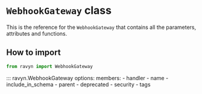 # **`WebhookGateway`** class

This is the reference for the `WebhookGateway` that contains all the parameters,
attributes and functions.

## How to import

```python
from ravyn import WebhookGateway
```

::: ravyn.WebhookGateway
    options:
        members:
            - handler
            - name
            - include_in_schema
            - parent
            - deprecated
            - security
            - tags
